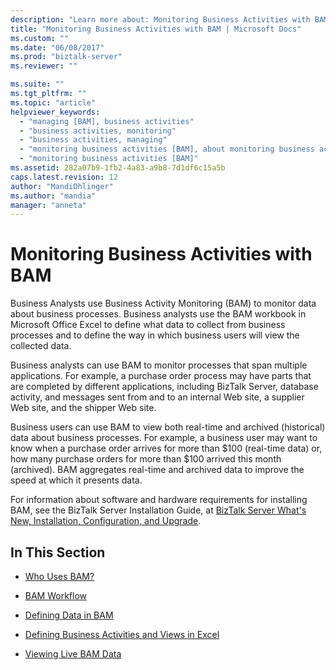```yaml
---
description: "Learn more about: Monitoring Business Activities with BAM"
title: "Monitoring Business Activities with BAM | Microsoft Docs"
ms.custom: ""
ms.date: "06/08/2017"
ms.prod: "biztalk-server"
ms.reviewer: ""

ms.suite: ""
ms.tgt_pltfrm: ""
ms.topic: "article"
helpviewer_keywords: 
  - "managing [BAM], business activities"
  - "business activities, monitoring"
  - "business activities, managing"
  - "monitoring business activities [BAM], about monitoring business activities"
  - "monitoring business activities [BAM]"
ms.assetid: 282a07b9-1fb2-4a83-a9b8-7d1df6c15a5b
caps.latest.revision: 12
author: "MandiOhlinger"
ms.author: "mandia"
manager: "anneta"
---
```

# Monitoring Business Activities with BAM
Business Analysts use Business Activity Monitoring (BAM) to monitor data about business processes. Business analysts use the BAM workbook in Microsoft Office Excel to define what data to collect from business processes and to define the way in which business users will view the collected data.  
  
 Business analysts can use BAM to monitor processes that span multiple applications. For example, a purchase order process may have parts that are completed by different applications, including BizTalk Server, database activity, and messages sent from and to an internal Web site, a supplier Web site, and the shipper Web site.  
  
 Business users can use BAM to view both real-time and archived (historical) data about business processes. For example, a business user may want to know when a purchase order arrives for more than $100 (real-time data) or, how many purchase orders for more than $100 arrived this month (archived). BAM aggregates real-time and archived data to improve the speed at which it presents data.  
  
 For information about software and hardware requirements for installing BAM, see the BizTalk Server Installation Guide, at [BizTalk Server What's New, Installation, Configuration, and Upgrade](../install-and-config-guides/biztalk-server-what-s-new-installation-configuration-and-upgrade.md).  
  
## In This Section  
  
-   [Who Uses BAM?](../core/who-uses-bam.md)  
  
-   [BAM Workflow](../core/bam-workflow.md)  
  
-   [Defining Data in BAM](../core/defining-data-in-bam.md)  
  
-   [Defining Business Activities and Views in Excel](../core/defining-business-activities-and-views-in-excel.md)  
  
-   [Viewing Live BAM Data](../core/viewing-live-bam-data.md)
